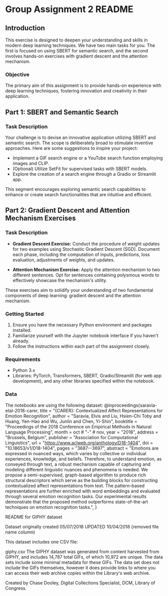 
# Group Assignment 2 README

## Introduction

This exercise is designed to deepen your understanding and skills in modern deep learning techniques. We have two main tasks for you. The first is focused on using SBERT for semantic search, and the second involves hands-on exercises with gradient descent and the attention mechanism.

### Objective

The primary aim of this assignment is to provide hands-on experience with deep learning techniques, fostering innovation and creativity in their application.

## Part 1: SBERT and Semantic Search

### Task Description

Your challenge is to devise an innovative application utilizing SBERT and semantic search. The scope is deliberately broad to stimulate inventive approaches. Here are some suggestions to inspire your project:

- Implement a GIF search engine or a YouTube search function employing images and CLIP.
- (Optional) Utilize SetFit for supervised tasks with SBERT models.
- Explore the creation of a search engine through a Gradio or Streamlit app.

This segment encourages exploring semantic search capabilities to enhance or create search functionalities that are intuitive and efficient.

## Part 2: Gradient Descent and Attention Mechanism Exercises

### Task Description

- **Gradient Descent Exercise:** Conduct the procedure of weight updates for two examples using Stochastic Gradient Descent (SGD). Document each phase, including the computation of inputs, predictions, loss evaluation, adjustments of weights, and updates.
  
- **Attention Mechanism Exercise:** Apply the attention mechanism to two different sentences. Opt for sentences containing polysmous words to effectively showcase the mechanism's utility.

These exercises aim to solidify your understanding of two fundamental components of deep learning: gradient descent and the attention mechanism.

### Getting Started

1. Ensure you have the necessary Python environment and packages installed.
2. Familiarize yourself with the Jupyter notebook interface if you haven't already.
3. Follow the instructions within each part of the assignment closely.

### Requirements

- Python 3.x
- Libraries: PyTorch, Transformers, SBERT, Gradio/Streamlit (for web app development), and any other libraries specified within the notebook.


### Data
The notebooks are using the following dataset:
@inproceedings{saravia-etal-2018-carer,
    title = "{CARER}: Contextualized Affect Representations for Emotion Recognition",
    author = "Saravia, Elvis  and
      Liu, Hsien-Chi Toby  and
      Huang, Yen-Hao  and
      Wu, Junlin  and
      Chen, Yi-Shin",
    booktitle = "Proceedings of the 2018 Conference on Empirical Methods in Natural Language Processing",
    month = oct # "-" # nov,
    year = "2018",
    address = "Brussels, Belgium",
    publisher = "Association for Computational Linguistics",
    url = "https://www.aclweb.org/anthology/D18-1404",
    doi = "10.18653/v1/D18-1404",
    pages = "3687--3697",
    abstract = "Emotions are expressed in nuanced ways, which varies by collective or individual experiences, knowledge, and beliefs. Therefore, to understand emotion, as conveyed through text, a robust mechanism capable of capturing and modeling different linguistic nuances and phenomena is needed. We propose a semi-supervised, graph-based algorithm to produce rich structural descriptors which serve as the building blocks for constructing contextualized affect representations from text. The pattern-based representations are further enriched with word embeddings and evaluated through several emotion recognition tasks. Our experimental results demonstrate that the proposed method outperforms state-of-the-art techniques on emotion recognition tasks.",
}


README for GIPHY dataset

Dataset originally created 05/07/2018
UPDATED 10/04/2018 (removed file name column)

This dataset includes one CSV file:

giphy.csv
The GIPHY dataset was generated from content harvested from GIPHY, and includes 14,787 total GIFs, of which 10,972 are unique. The data sets include some minimal metadata for these GIFs. The data set does not include the GIFs themselves, however it does provide links to where you can access their web archive copies within the Library's web archive.

Created by Chase Dooley, Digital Collections Specialist, DCM, Library of Congress.
